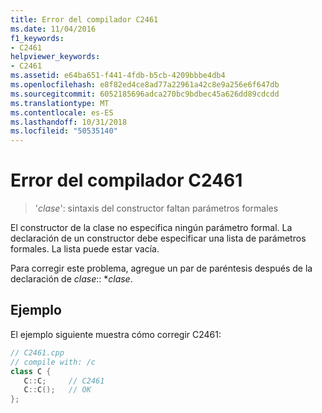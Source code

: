 ```yaml
---
title: Error del compilador C2461
ms.date: 11/04/2016
f1_keywords:
- C2461
helpviewer_keywords:
- C2461
ms.assetid: e64ba651-f441-4fdb-b5cb-4209bbbe4db4
ms.openlocfilehash: e8f82ed4ce8ad77a22961a42c8e9a256e6f647db
ms.sourcegitcommit: 6052185696adca270bc9bdbec45a626dd89cdcdd
ms.translationtype: MT
ms.contentlocale: es-ES
ms.lasthandoff: 10/31/2018
ms.locfileid: "50535140"
---
```

# <a name="compiler-error-c2461"></a>Error del compilador C2461

> '*clase*': sintaxis del constructor faltan parámetros formales

El constructor de la clase no especifica ningún parámetro formal. La declaración de un constructor debe especificar una lista de parámetros formales. La lista puede estar vacía.

Para corregir este problema, agregue un par de paréntesis después de la declaración de *clase*:: **clase*.

## <a name="example"></a>Ejemplo

El ejemplo siguiente muestra cómo corregir C2461:

```cpp
// C2461.cpp
// compile with: /c
class C {
   C::C;     // C2461
   C::C();   // OK
};
```